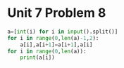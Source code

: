 # Unit 7 Problem 8
```.py
a=[int(i) for i in input().split()]
for i in range(0,len(a)-1,2):
    a[i],a[i+1]=a[i+1],a[i]
for i in range(0,len(a)):
    print(a[i])
```
